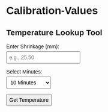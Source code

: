 # Calibration-Values
<!DOCTYPE html>
<html lang="en">
<head>
  <meta charset="UTF-8">
  <title>Temperature Lookup</title>
  <style>
    body { font-family: Arial, sans-serif; padding: 20px; }
    label { display: block; margin: 10px 0 5px; }
    select, input, button { padding: 6px; font-size: 14px; }
    #output { margin-top: 20px; font-weight: bold; }
  </style>
</head>
<body>
  <h2>Temperature Lookup Tool</h2>
  <label for="mm">Enter Shrinkage (mm):</label>
  <input type="number" id="mm" step="0.01" placeholder="e.g., 25.50">

  <label for="minutes">Select Minutes:</label>
  <select id="minutes">
    <option value="10">10 Minutes</option>
    <option value="30">30 Minutes</option>
    <option value="60">60 Minutes</option>
    <option value="120">120 Minutes</option>
    <option value="240">240+ Minutes</option>
  </select>

  <button onclick="lookupTemp()">Get Temperature</button>

  <div id="output"></div>

  <script>
    // Example data structure extracted from your PDF reference
    const tempTable = {
      25.50: {10: null, 30: 1733, 60: 1692, 120: 1649, 240: 1623},
      25.70: {10: 1750, 30: 1710, 60: 1661, 120: 1631, 240: 1607},
      26.00: {10: 1711, 30: 1651, 60: 1625, 120: 1615, 240: 1584},
      27.00: {10: 1582, 30: 1558, 60: 1537, 120: 1514, 240: 1502},
      28.00: {10: 1445, 30: null, 60: null, 120: null, 240: null}
      // You would continue filling in values here from your table
    };

    function lookupTemp() {
      const mm = parseFloat(document.getElementById("mm").value).toFixed(2);
      const minutes = document.getElementById("minutes").value;
      const outputDiv = document.getElementById("output");

      if (tempTable[mm] && tempTable[mm][minutes] !== undefined) {
        const temp = tempTable[mm][minutes];
        if (temp) {
          outputDiv.textContent = `At ${mm} mm and ${minutes} minutes, the temperature is ${temp} °C.`;
        } else {
          outputDiv.textContent = `No data available for ${mm} mm at ${minutes} minutes.`;
        }
      } else {
        outputDiv.textContent = "Shrinkage value not found in table.";
      }
    }
  </script>
</body>
</html>
